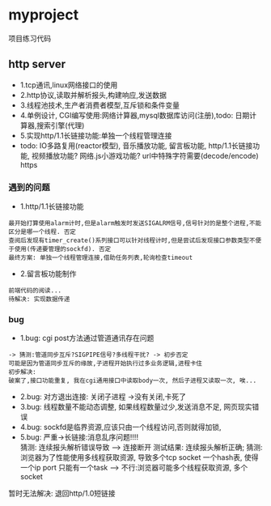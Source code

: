 # myproject
项目练习代码

## http server 
- 1.tcp通讯,linux网络接口的使用
- 2.http协议,读取并解析报头,构建响应,发送数据
- 3.线程池技术,生产者消费者模型,互斥锁和条件变量
- 4.单例设计, CGI编写使用:网络计算器,mysql数据库访问(注册),todo: 日期计算器,搜索引擎(代理)
- 5.实现http/1.1长链接功能:单独一个线程管理连接
- todo: IO多路复用(reactor模型), 音乐播放功能, 留言板功能, http/1.1长链接功能, 视频播放功能? 网络.js小游戏功能? url中特殊字符需要(decode/encode) https



### 遇到的问题
- 1.http/1.1长链接功能
```
最开始打算使用alarm计时,但是alarm触发时发送SIGALRM信号,信号针对的是整个进程,不能区分是哪一个线程. 否定
查阅后发现有timer_create()系列接口可以针对线程计时,但是尝试后发现接口参数类型不便于使用(传递要管理的sockfd). 否定
最终方案: 单独一个线程管理连接,借助任务列表,轮询检查timeout
```
- 2.留言板功能制作
```
前端代码的阅读...
待解决: 实现数据传递 
```
### bug
- 1.bug: cgi post方法通过管道通讯存在问题 
```
-> 猜测:管道同步互斥?SIGPIPE信号?多线程干扰? -> 初步否定
可能是因为管道同步互斥的缘故,子进程开始执行过多业务逻辑,进程卡住
初步解决:
破案了,接口功能重复, 我在cgi通用接口中读取body一次, 然后子进程又读取一次, 唉...
```
- 2.bug: 对方退出连接: 关闭子进程 ->没有关闭,卡死了
- 3.bug: 线程数量不能动态调整, 如果线程数量过少,发送消息不足, 网页现实错误
- 4.bug: sockfd是临界资源,应该只由一个线程访问,否则就得加锁,   
- 5.bug: 严重->长链接:消息乱序问题!!!!      
猜测: 连续报头解析错误导致 --> 连接断开  测试结果: 连续报头解析正确;
猜测: 浏览器为了性能使用多线程获取资源, 导致多个tcp socket
一个hash表, 使得一个ip port 只能有一个task  --> 不行:浏览器可能多个线程获取资源, 多个socket

暂时无法解决: 退回http/1.0短链接
